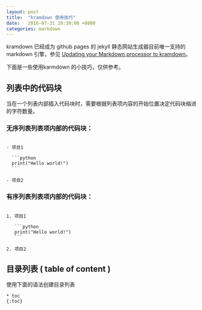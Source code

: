 ```yaml
---
layout: post
title:  "kramdown 使用技巧"
date:   2016-07-31 19:30:00 +0800
categories: markdown
---
```


kramdown 已经成为 github pages 的 jekyll 静态网站生成器目前唯一支持的 markdown 引擎，参见 [Updating your Markdown processor to kramdown](https://help.github.com/articles/updating-your-markdown-processor-to-kramdown/)。

下面是一些使用karmdown 的小技巧，仅供参考。

<!--break-->

## 列表中的代码块

当在一个列表内部插入代码块时，需要根据列表项内容的开始位置决定代码块缩进的字符数量。

### 无序列表列表项内部的代码块：

<pre><code>
- 项目1

  ```python
  print("Hello world!")
  ```

- 项目2
</code></pre>

### 有序列表列表项内部的代码块：

<pre><code>
1. 项目1

   ```python
   print("Hello world!")
   ```

2. 项目2
</code></pre>

## 目录列表 ( table of content )

使用下面的语法创建目录列表

```
* toc
{:toc}
```
